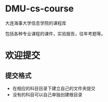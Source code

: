 # DMU-cs-course

大连海事大学信息学院的课程库

包括各种专业课程的课件，实验报告，往年考题等。


# 欢迎提交

## 提交格式

- 在相应的科目目录下建立自己的文件夹提交
- 没有的科目可以自己单独创建根目录
